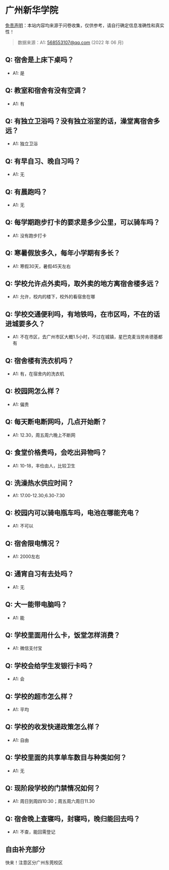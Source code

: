 # 广州新华学院

[免责声明](https://colleges.chat/#_3)：本站内容均来源于问卷收集，仅供参考，请自行确定信息准确性和真实性！

> 数据来源：A1: 568553107@qq.com (2022 年 06 月)

## Q: 宿舍是上床下桌吗？

- A1: 是

## Q: 教室和宿舍有没有空调？

- A1: 有

## Q: 有独立卫浴吗？没有独立浴室的话，澡堂离宿舍多远？

- A1: 独立卫浴

## Q: 有早自习、晚自习吗？

- A1: 无

## Q: 有晨跑吗？

- A1: 无

## Q: 每学期跑步打卡的要求是多少公里，可以骑车吗？

- A1: 没有跑步打卡

## Q: 寒暑假放多久，每年小学期有多长？

- A1: 寒假30天，暑假45天左右

## Q: 学校允许点外卖吗，取外卖的地方离宿舍楼多远？

- A1: 允许，校内的楼下，校外的看宿舍在哪

## Q: 学校交通便利吗，有地铁吗，在市区吗，不在的话进城要多久？

- A1: 不在市区，去广州市区大概1.5小时，不过在城镇，星巴克麦当劳肯德基都有

## Q: 宿舍楼有洗衣机吗？

- A1: 有，在宿舍内的洗衣机

## Q: 校园网怎么样？

- A1: 偏贵

## Q: 每天断电断网吗，几点开始断？

- A1: 12.30，周五周六晚上不断网

## Q: 食堂价格贵吗，会吃出异物吗？

- A1: 10-18，丰俭由人，比较卫生

## Q: 洗澡热水供应时间？

- A1: 17.00-12.30;6.30-7.30

## Q: 校园内可以骑电瓶车吗，电池在哪能充电？

- A1: 不可以

## Q: 宿舍限电情况？

- A1: 2000左右

## Q: 通宵自习有去处吗？

- A1: 无

## Q: 大一能带电脑吗？

- A1: 能

## Q: 学校里面用什么卡，饭堂怎样消费？

- A1: 微信支付宝

## Q: 学校会给学生发银行卡吗？

- A1: 会

## Q: 学校的超市怎么样？

- A1: 平均

## Q: 学校的收发快递政策怎么样？

- A1: 自由

## Q: 学校里面的共享单车数目与种类如何？

- A1: 无

## Q: 现阶段学校的门禁情况如何？

- A1: 周日到周四10:30；周五周六周日11.30

## Q: 宿舍晚上查寝吗，封寝吗，晚归能回去吗？

- A1: 不查，能回需登记

## 自由补充部分

快来！注意区分广州东莞校区